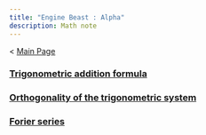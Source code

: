 ```yaml
---
title: "Engine Beast : Alpha"
description: Math note
---
```

< [Main Page](https://enginebeast.github.io/)

### [Trigonometric addition formula](https://enginebeast.github.io/math1)

### [Orthogonality of the trigonometric system](https://enginebeast.github.io/math2)

### [Forier series]([https://enginebeast.github.io/math3](https://enginebeast.github.io/2025/09/17/fourier_series.html))
